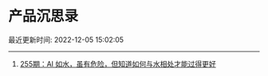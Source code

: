 # 产品沉思录

最近更新时间: 2022-12-05 15:02:05

--- 
1. [255期：AI 如水，虽有危险，但知道如何与水相处才能过得更好](https://pmthinking.com/post/2022) 
